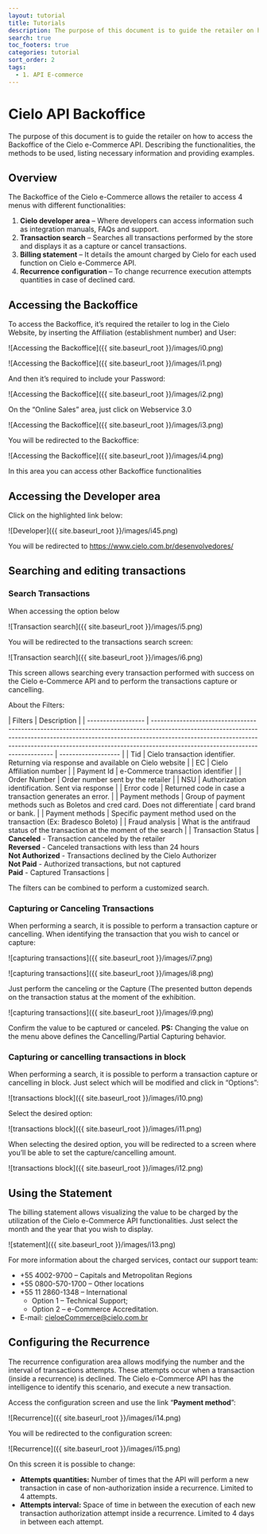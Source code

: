 ```yaml
---
layout: tutorial
title: Tutorials
description: The purpose of this document is to guide the retailer on how to access the Backoffice of the Cielo e-Commerce API. Describing the functionalities, the methods to be used, listing necessary information and providing examples.
search: true
toc_footers: true
categories: tutorial
sort_order: 2
tags:
  - 1. API E-commerce
---
```


# Cielo API Backoffice

The purpose of this document is to guide the retailer on how to access the Backoffice of the Cielo e-Commerce API. Describing the functionalities, the methods to be used, listing necessary information and providing examples.

## Overview

The Backoffice of the Cielo e-Commerce allows the retailer to access 4 menus with different functionalities:

1. **Cielo developer area** – Where developers can access information such as integration manuals, FAQs and support.
2. **Transaction search** – Searches all transactions performed by the store and displays it as a capture or cancel transactions.
3. **Billing statement** – It details the amount charged by Cielo for each used function on Cielo e-Commerce API.
4. **Recurrence configuration** – To change recurrence execution attempts quantities in case of declined card.

## Accessing the Backoffice

To access the Backoffice, it’s required the retailer to log in the Cielo Website, by inserting the Affiliation (establishment number) and User:

![Accessing the Backoffice]({{ site.baseurl_root }}/images/i0.png)

![Accessing the Backoffice]({{ site.baseurl_root }}/images/i1.png)

And then it’s required to include your Password:

![Accessing the Backoffice]({{ site.baseurl_root }}/images/i2.png)

On the “Online Sales” area, just click on Webservice 3.0

![Accessing the Backoffice]({{ site.baseurl_root }}/images/i3.png)

You will be redirected to the Backoffice:

![Accessing the Backoffice]({{ site.baseurl_root }}/images/i4.png)

In this area you can access other Backoffice functionalities

## Accessing the Developer area

Click on the highlighted link below:

![Developer]({{ site.baseurl_root }}/images/i45.png)

You will be redirected to <https://www.cielo.com.br/desenvolvedores/>

## Searching and editing transactions

### Search Transactions

When accessing the option below

![Transaction search]({{ site.baseurl_root }}/images/i5.png)

You will be redirected to the transactions search screen:

![Transaction search]({{ site.baseurl_root }}/images/i6.png)

This screen allows searching every transaction performed with success on the Cielo e-Commerce API and to perform the transactions capture or cancelling.

About the Filters:

| Filters            | Description                                                                                                                                                                                                                                                                               |
| ------------------ | ----------------------------------------------------------------------------------------------------------------------------------------------------------------------------------------------------------------------------------------------------------------------------------------- | ------------------- |
| Tid                | Cielo transaction identifier. Returning via response and available on Cielo website                                                                                                                                                                                                       |
| EC                 | Cielo Affiliation number                                                                                                                                                                                                                                                                  |
| Payment Id         | e-Commerce transaction identifier                                                                                                                                                                                                                                                         |
| Order Number       | Order number sent by the retailer                                                                                                                                                                                                                                                         |
| NSU                | Authorization identification. Sent via response                                                                                                                                                                                                                                           |
| Error code         | Returned code in case a transaction generates an error.                                                                                                                                                                                                                                   |
| Payment methods    | Group of payment methods such as Boletos and cred card. Does not differentiate                                                                                                                                                                                                            | card brand or bank. |
| Payment methods    | Specific payment method used on the transaction (Ex: Bradesco Boleto)                                                                                                                                                                                                                     |
| Fraud analysis     | What is the antifraud status of the transaction at the moment of the search                                                                                                                                                                                                               |
| Transaction Status | **Canceled** - Transaction canceled by the retailer<br>**Reversed** - Canceled transactions with less than 24 hours<br>**Not Authorized** - Transactions declined by the Cielo Authorizer<br>**Not Paid** - Authorized transactions, but not captured<br>**Paid** - Captured Transactions |

The filters can be combined to perform a customized search.

### Capturing or Canceling Transactions

When performing a search, it is possible to perform a transaction capture or cancelling. When identifying the transaction that you wish to cancel or capture:

![capturing transactions]({{ site.baseurl_root }}/images/i7.png)

![capturing transactions]({{ site.baseurl_root }}/images/i8.png)

Just perform the canceling or the Capture (The presented button depends on the transaction status at the moment of the exhibition.

![capturing transactions]({{ site.baseurl_root }}/images/i9.png)

Confirm the value to be captured or canceled.
**PS:** Changing the value on the menu above defines the Cancelling/Partial Capturing behavior.

### Capturing or cancelling transactions in block

When performing a search, it is possible to perform a transaction capture or cancelling in block. Just select which will be modified and click in “Options”:

![transactions block]({{ site.baseurl_root }}/images/i10.png)

Select the desired option:

![transactions block]({{ site.baseurl_root }}/images/i11.png)

When selecting the desired option, you will be redirected to a screen where you’ll be able to set the capture/cancelling amount.

![transactions block]({{ site.baseurl_root }}/images/i12.png)

## Using the Statement

The billing statement allows visualizing the value to be charged by the utilization of the Cielo e-Commerce API functionalities. Just select the month and the year that you wish to display.

![statement]({{ site.baseurl_root }}/images/i13.png)

For more information about the charged services, contact our support team:

- +55 4002-9700 – Capitals and Metropolitan Regions
- +55 0800-570-1700 – Other locations
- +55 11 2860-1348 – International
  - Option 1 – Technical Support;
  - Option 2 – e-Commerce Accreditation.
- E-mail: cieloeCommerce@cielo.com.br

## Configuring the Recurrence

The recurrence configuration area allows modifying the number and the interval of transactions attempts. These attempts occur when a transaction (inside a recurrence) is declined. The Cielo e-Commerce API has the intelligence to identify this scenario, and execute a new transaction.

Access the configuration screen and use the link “**Payment method**”:

![Recurrence]({{ site.baseurl_root }}/images/i14.png)

You will be redirected to the configuration screen:

![Recurrence]({{ site.baseurl_root }}/images/i15.png)

On this screen it is possible to change:

- **Attempts quantities:** Number of times that the API will perform a new transaction in case of non-authorization inside a recurrence. Limited to 4 attempts.
- **Attempts interval:** Space of time in between the execution of each new transaction authorization attempt inside a recurrence. Limited to 4 days in between each attempt.
